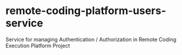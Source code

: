 # remote-coding-platform-users-service
Service for managing Authentication / Authorization in Remote Coding Execution Platform Project
